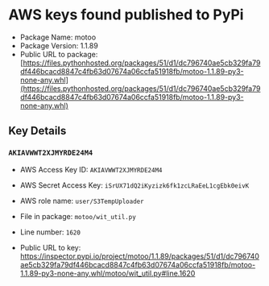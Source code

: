 # AWS keys found published to PyPi

* Package Name: motoo
* Package Version: 1.1.89
* Public URL to package: [https://files.pythonhosted.org/packages/51/d1/dc796740ae5cb329fa79df446bcacd8847c4fb63d07674a06ccfa51918fb/motoo-1.1.89-py3-none-any.whl](https://files.pythonhosted.org/packages/51/d1/dc796740ae5cb329fa79df446bcacd8847c4fb63d07674a06ccfa51918fb/motoo-1.1.89-py3-none-any.whl)

## Key Details

### `AKIAVWWT2XJMYRDE24M4`

* AWS Access Key ID: `AKIAVWWT2XJMYRDE24M4`
* AWS Secret Access Key: `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` 
* AWS role name: `user/S3TempUploader`
* File in package: `motoo/wit_util.py`
* Line number: `1620`

* Public URL to key: https://inspector.pypi.io/project/motoo/1.1.89/packages/51/d1/dc796740ae5cb329fa79df446bcacd8847c4fb63d07674a06ccfa51918fb/motoo-1.1.89-py3-none-any.whl/motoo/wit_util.py#line.1620



